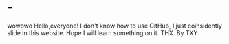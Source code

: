 # -
wowowo
Hello,everyone!
I don't know how to use GitHub, I just coinsidently slide in this website.
Hope I will learn something on it.
THX.
By TXY

